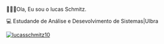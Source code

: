 🙋🏻‍♂️Ola, Eu sou o lucas Schmitz. 

💻 Estudande de Análise e Desevolvimento de Sistemas|Ulbra

[![lucasschmitz10](https://github-readme-stats.vercel.app/api/top-langs/?username=lucasschmitz10&hide=html&layout=compact&theme=tokyonight)](https://github.com/lucasschmitz10/)


